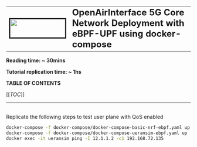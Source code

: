 <table style="border-collapse: collapse; border: none;">
  <tr style="border-collapse: collapse; border: none;">
    <td style="border-collapse: collapse; border: none;">
      <a href="http://www.openairinterface.org/">
         <img src="./images/oai_final_logo.png" alt="" border=3 height=50 width=150>
         </img>
      </a>
    </td>
    <td style="border-collapse: collapse; border: none; vertical-align: center;">
      <b><font size = "5">OpenAirInterface 5G Core Network Deployment with eBPF-UPF using docker-compose</font></b>
    </td>
  </tr>
</table>


**Reading time: ~ 30mins**

**Tutorial replication time: ~ 1hs**


**TABLE OF CONTENTS**

[[_TOC_]]

-----------------------------------------------------------------------------------------

## 

Replicate the following steps to test user plane with QoS enabled

```bash
docker-compose -f docker-compose/docker-compose-basic-nrf-ebpf.yaml up
docker-compose -f docker-compose/docker-compose-ueransim-ebpf.yaml up
docker exec -it ueransim ping -I 12.1.1.2 -c1 192.168.72.135 
```

